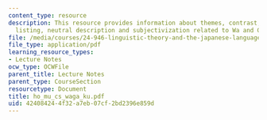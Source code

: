 ```yaml
---
content_type: resource
description: This resource provides information about themes, contrast, exhaustive
  listing, neutral description and subjectivization related to Wa and Ga.
file: /media/courses/24-946-linguistic-theory-and-the-japanese-language-fall-2004/424084244f32a7eb07cf2bd2396e859d_ho_mu_cs_waga_ku.pdf
file_type: application/pdf
learning_resource_types:
- Lecture Notes
ocw_type: OCWFile
parent_title: Lecture Notes
parent_type: CourseSection
resourcetype: Document
title: ho_mu_cs_waga_ku.pdf
uid: 42408424-4f32-a7eb-07cf-2bd2396e859d
---
```

